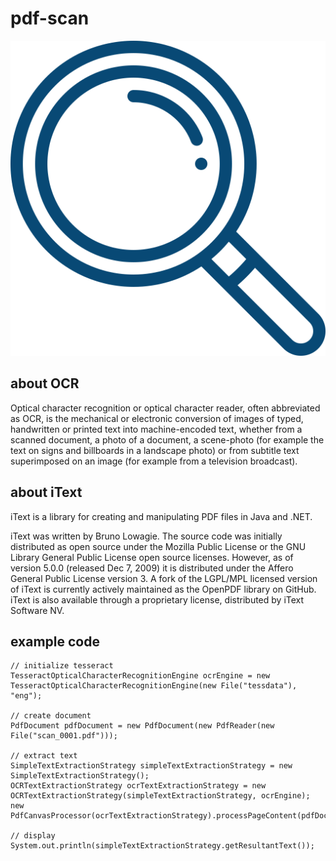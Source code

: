 # pdf-scan

![pdf-scan logo](loupe.svg)

## about OCR
Optical character recognition or optical character reader, often abbreviated as OCR, is the mechanical or electronic conversion of images of typed, handwritten or printed text into machine-encoded text, whether from a scanned document, a photo of a document, a scene-photo (for example the text on signs and billboards in a landscape photo) or from subtitle text superimposed on an image (for example from a television broadcast).

## about iText
iText is a library for creating and manipulating PDF files in Java and .NET.  

iText was written by Bruno Lowagie. The source code was initially distributed as open source under the Mozilla Public License or the GNU Library General Public License open source licenses. However, as of version 5.0.0 (released Dec 7, 2009) it is distributed under the Affero General Public License version 3. A fork of the LGPL/MPL licensed version of iText is currently actively maintained as the OpenPDF library on GitHub. iText is also available through a proprietary license, distributed by iText Software NV.

## example code

    // initialize tesseract
    TesseractOpticalCharacterRecognitionEngine ocrEngine = new TesseractOpticalCharacterRecognitionEngine(new File("tessdata"), "eng");

    // create document
    PdfDocument pdfDocument = new PdfDocument(new PdfReader(new File("scan_0001.pdf")));

    // extract text
    SimpleTextExtractionStrategy simpleTextExtractionStrategy = new SimpleTextExtractionStrategy();
    OCRTextExtractionStrategy ocrTextExtractionStrategy = new OCRTextExtractionStrategy(simpleTextExtractionStrategy, ocrEngine);
    new PdfCanvasProcessor(ocrTextExtractionStrategy).processPageContent(pdfDocument.getPage(1));

    // display
    System.out.println(simpleTextExtractionStrategy.getResultantText());

